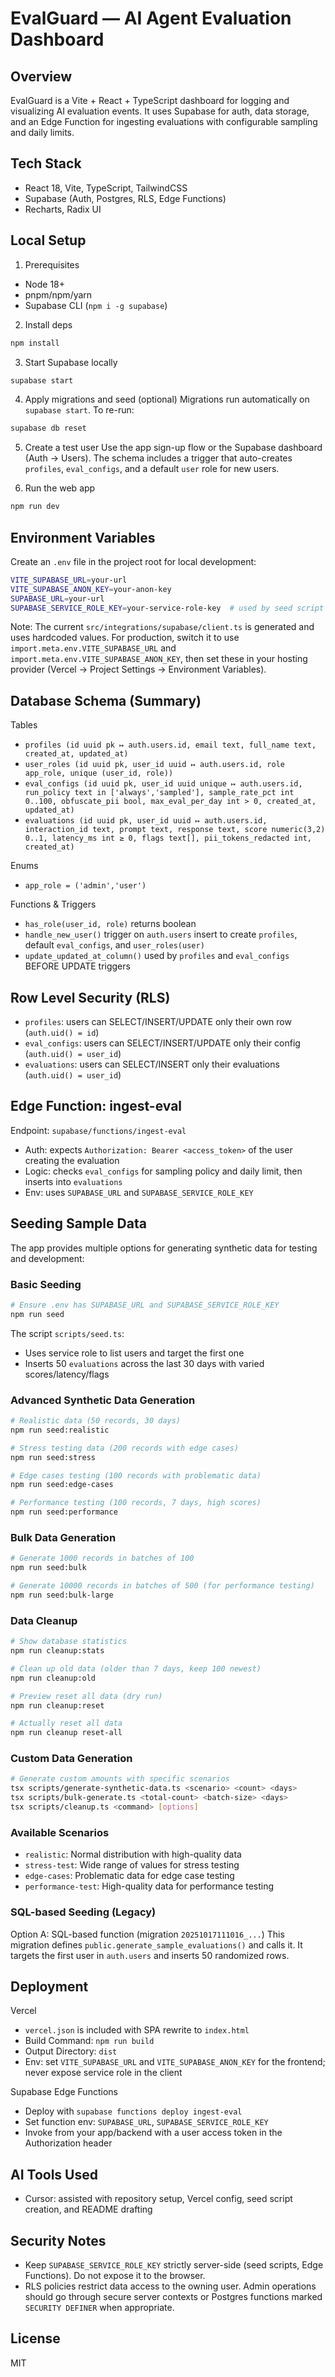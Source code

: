 EvalGuard — AI Agent Evaluation Dashboard
========================================

Overview
--------
EvalGuard is a Vite + React + TypeScript dashboard for logging and visualizing AI evaluation events. It uses Supabase for auth, data storage, and an Edge Function for ingesting evaluations with configurable sampling and daily limits.

Tech Stack
----------
- React 18, Vite, TypeScript, TailwindCSS
- Supabase (Auth, Postgres, RLS, Edge Functions)
- Recharts, Radix UI

Local Setup
-----------
1) Prerequisites
- Node 18+
- pnpm/npm/yarn
- Supabase CLI (`npm i -g supabase`)

2) Install deps
```bash
npm install
```

3) Start Supabase locally
```bash
supabase start
```

4) Apply migrations and seed (optional)
Migrations run automatically on `supabase start`. To re-run:
```bash
supabase db reset
```

5) Create a test user
Use the app sign-up flow or the Supabase dashboard (Auth → Users). The schema includes a trigger that auto-creates `profiles`, `eval_configs`, and a default `user` role for new users.

6) Run the web app
```bash
npm run dev
```

Environment Variables
---------------------
Create an `.env` file in the project root for local development:
```bash
VITE_SUPABASE_URL=your-url
VITE_SUPABASE_ANON_KEY=your-anon-key
SUPABASE_URL=your-url
SUPABASE_SERVICE_ROLE_KEY=your-service-role-key  # used by seed script only
```

Note: The current `src/integrations/supabase/client.ts` is generated and uses hardcoded values. For production, switch it to use `import.meta.env.VITE_SUPABASE_URL` and `import.meta.env.VITE_SUPABASE_ANON_KEY`, then set these in your hosting provider (Vercel → Project Settings → Environment Variables).

Database Schema (Summary)
-------------------------
Tables
- `profiles (id uuid pk ↦ auth.users.id, email text, full_name text, created_at, updated_at)`
- `user_roles (id uuid pk, user_id uuid ↦ auth.users.id, role app_role, unique (user_id, role))`
- `eval_configs (id uuid pk, user_id uuid unique ↦ auth.users.id, run_policy text in ['always','sampled'], sample_rate_pct int 0..100, obfuscate_pii bool, max_eval_per_day int > 0, created_at, updated_at)`
- `evaluations (id uuid pk, user_id uuid ↦ auth.users.id, interaction_id text, prompt text, response text, score numeric(3,2) 0..1, latency_ms int ≥ 0, flags text[], pii_tokens_redacted int, created_at)`

Enums
- `app_role = ('admin','user')`

Functions & Triggers
- `has_role(user_id, role)` returns boolean
- `handle_new_user()` trigger on `auth.users` insert to create `profiles`, default `eval_configs`, and `user_roles(user)`
- `update_updated_at_column()` used by `profiles` and `eval_configs` BEFORE UPDATE triggers

Row Level Security (RLS)
-----------------------
- `profiles`: users can SELECT/INSERT/UPDATE only their own row (`auth.uid() = id`)
- `eval_configs`: users can SELECT/INSERT/UPDATE only their config (`auth.uid() = user_id`)
- `evaluations`: users can SELECT/INSERT only their evaluations (`auth.uid() = user_id`)

Edge Function: ingest-eval
--------------------------
Endpoint: `supabase/functions/ingest-eval`
- Auth: expects `Authorization: Bearer <access_token>` of the user creating the evaluation
- Logic: checks `eval_configs` for sampling policy and daily limit, then inserts into `evaluations`
- Env: uses `SUPABASE_URL` and `SUPABASE_SERVICE_ROLE_KEY`

Seeding Sample Data
-------------------
The app provides multiple options for generating synthetic data for testing and development:

### Basic Seeding
```bash
# Ensure .env has SUPABASE_URL and SUPABASE_SERVICE_ROLE_KEY
npm run seed
```
The script `scripts/seed.ts`:
- Uses service role to list users and target the first one
- Inserts 50 `evaluations` across the last 30 days with varied scores/latency/flags

### Advanced Synthetic Data Generation
```bash
# Realistic data (50 records, 30 days)
npm run seed:realistic

# Stress testing data (200 records with edge cases)
npm run seed:stress

# Edge cases testing (100 records with problematic data)
npm run seed:edge-cases

# Performance testing (100 records, 7 days, high scores)
npm run seed:performance
```

### Bulk Data Generation
```bash
# Generate 1000 records in batches of 100
npm run seed:bulk

# Generate 10000 records in batches of 500 (for performance testing)
npm run seed:bulk-large
```

### Data Cleanup
```bash
# Show database statistics
npm run cleanup:stats

# Clean up old data (older than 7 days, keep 100 newest)
npm run cleanup:old

# Preview reset all data (dry run)
npm run cleanup:reset

# Actually reset all data
npm run cleanup reset-all
```

### Custom Data Generation
```bash
# Generate custom amounts with specific scenarios
tsx scripts/generate-synthetic-data.ts <scenario> <count> <days>
tsx scripts/bulk-generate.ts <total-count> <batch-size> <days>
tsx scripts/cleanup.ts <command> [options]
```

### Available Scenarios
- `realistic`: Normal distribution with high-quality data
- `stress-test`: Wide range of values for stress testing
- `edge-cases`: Problematic data for edge case testing
- `performance-test`: High-quality data for performance testing

### SQL-based Seeding (Legacy)
Option A: SQL-based function (migration `20251017111016_...`)
This migration defines `public.generate_sample_evaluations()` and calls it. It targets the first user in `auth.users` and inserts 50 randomized rows.

Deployment
----------
Vercel
- `vercel.json` is included with SPA rewrite to `index.html`
- Build Command: `npm run build`
- Output Directory: `dist`
- Env: set `VITE_SUPABASE_URL` and `VITE_SUPABASE_ANON_KEY` for the frontend; never expose service role in the client

Supabase Edge Functions
- Deploy with `supabase functions deploy ingest-eval`
- Set function env: `SUPABASE_URL`, `SUPABASE_SERVICE_ROLE_KEY`
- Invoke from your app/backend with a user access token in the Authorization header

AI Tools Used
-------------
- Cursor: assisted with repository setup, Vercel config, seed script creation, and README drafting

Security Notes
--------------
- Keep `SUPABASE_SERVICE_ROLE_KEY` strictly server-side (seed scripts, Edge Functions). Do not expose it to the browser.
- RLS policies restrict data access to the owning user. Admin operations should go through secure server contexts or Postgres functions marked `SECURITY DEFINER` when appropriate.

License
-------
MIT

